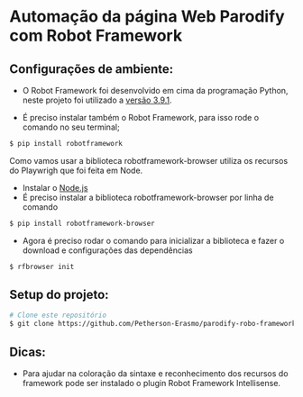 # Automação da página Web Parodify com Robot Framework

## Configurações de ambiente:

- O Robot Framework foi desenvolvido em cima da programação Python, neste projeto foi utilizado a [versão 3.9.1](https://www.python.org/downloads/).

- É preciso instalar também o Robot Framework, para isso rode o comando no seu terminal;
```bash
$ pip install robotframework 
```


Como vamos usar a biblioteca robotframework-browser utiliza os recursos do Playwrigh que foi feita em Node.
- Instalar o [Node.js](https://nodejs.org/en/download/)
- É preciso instalar a biblioteca robotframework-browser por linha de comando
```bash
$ pip install robotframework-browser 
```
- Agora é preciso rodar o comando para inicializar a biblioteca e fazer o download e configurações das dependências 
```bash
$ rfbrowser init 
``` 

## Setup do projeto:

```bash
# Clone este repositório
$ git clone https://github.com/Petherson-Erasmo/parodify-robo-framework.git
```

## Dicas:

- Para ajudar na coloração da sintaxe e reconhecimento dos recursos do framework pode ser instalado o plugin Robot Framework Intellisense.
